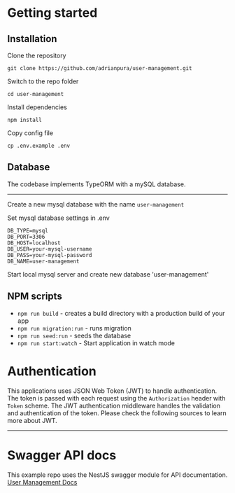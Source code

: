 # Getting started

## Installation

Clone the repository

    git clone https://github.com/adrianpura/user-management.git

Switch to the repo folder

    cd user-management

Install dependencies
    
    npm install

Copy config file

    cp .env.example .env

## Database

The codebase implements TypeORM with a mySQL database.

----------
Create a new mysql database with the name `user-management`

Set mysql database settings in .env

    DB_TYPE=mysql
    DB_PORT=3306
    DB_HOST=localhost
    DB_USER=your-mysql-username
    DB_PASS=your-mysql-password
    DB_NAME=user-management

Start local mysql server and create new database 'user-management'


## NPM scripts
 - `npm run build` - creates a build directory with a production build of your app
 - `npm run migration:run` - runs migration
 - `npm run seed:run` - seeds the database
 - `npm run start:watch` - Start application in watch mode


 # Authentication
 
This applications uses JSON Web Token (JWT) to handle authentication. The token is passed with each request using the `Authorization` header with `Token` scheme. The JWT authentication middleware handles the validation and authentication of the token. Please check the following sources to learn more about JWT.

----------
 
# Swagger API docs

This example repo uses the NestJS swagger module for API documentation. [User Management Docs](http://localhost:3000/docs/)
